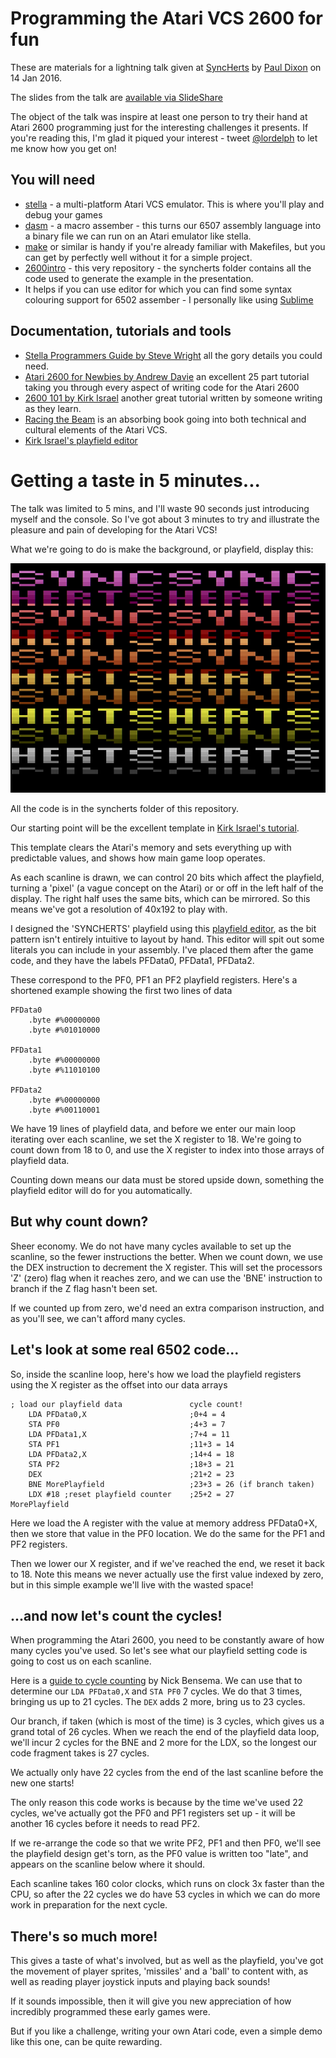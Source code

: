 # Programming the Atari VCS 2600 for fun

These are materials for a lightning talk given at [SyncHerts](http://www.meetup.com/SyncHerts/events/225920918/) by [Paul Dixon](http://linkedin.com/in/pjdixon)
on 14 Jan 2016.

The slides from the talk are [available via SlideShare](http://www.slideshare.net/PaulDixon4/atari-2600-programming-for-fun)

The object of the talk was inspire at least one person to try their hand at
Atari 2600 programming just for the interesting challenges it presents. If you're
reading this, I'm glad it piqued your interest - tweet [@lordelph](http://twitter.com/lordelph)
to let me know how you get on!

## You will need

* [stella](http://stella.sourceforge.net/) - a multi-platform Atari VCS emulator. This is where you'll play and debug your games
* [dasm](http://sourceforge.net/projects/dasm-dillon/files/dasm-dillon/2.20.11/) - a macro assember - this turns our 6507 assembly language into a binary file we can run on an Atari emulator like stella.
* [make](https://www.gnu.org/software/make/) or similar is handy if you're already familiar with Makefiles, but you can get by perfectly well without it for a simple project.
* [2600intro](https://github.com/lordelph/2600intro) - this very repository - the syncherts folder contains all the code used to generate the example in the presentation.
* It helps if you can use editor for which you can find some syntax colouring support for
6502 assember - I personally like using [Sublime](http://www.sublimetext.com/)

## Documentation, tutorials and tools

* [Stella Programmers Guide by Steve Wright](http://www.alienbill.com/2600/101/docs/stella.html) all the gory details you could need.
* [Atari 2600 for Newbies by Andrew Davie](http://www.randomterrain.com/atari-2600-memories-tutorial-andrew-davie-01.html) an excellent 25 part tutorial taking you through every aspect of writing code for the Atari 2600
* [2600 101 by Kirk Israel](http://www.atariage.com/2600/programming/2600_101/index.html) another great tutorial written by someone writing as they learn.
* [Racing the Beam](http://www.amazon.co.uk/Racing-Beam-Computer-Platform-Studies/dp/026201257X) is an absorbing book going into both technical and
cultural elements of the Atari VCS.
* [Kirk Israel's playfield editor](http://www.alienbill.com/2600/playfieldpal.html?vertsize=16)

# Getting a taste in 5 minutes...

The talk was limited to 5 mins, and I'll waste 90 seconds just introducing myself
and the console. So I've got about 3 minutes to try and illustrate the pleasure and
pain of developing for the Atari VCS!

What we're going to do is make the background, or playfield, display this:

![screenshot](syncherts/syncherts.png)

All the code is in the syncherts folder of this repository.

Our starting point will be the excellent template in [Kirk Israel's tutorial](http://www.atariage.com/2600/programming/2600_101/index.html).

This template clears the Atari's memory and sets everything up with predictable values, and
shows how main game loop operates.

As each scanline is drawn, we can control 20 bits which affect the playfield, turning
a 'pixel' (a vague concept on the Atari) or or off in the left half of the display. The
right half uses the same bits, which can be mirrored. So this means we've got a resolution of
40x192 to play with.

I designed the 'SYNCHERTS' playfield using this [playfield editor](http://www.alienbill.com/2600/playfieldpal.html?vertsize=16), as the bit pattern isn't entirely intuitive to
layout by hand. This editor will spit out some literals you can include in your assembly.
I've placed them after the game code, and they have the labels PFData0, PFData1, PFData2.

These correspond to the PF0, PF1 an PF2 playfield registers. Here's a shortened example showing
the first two lines of data

	PFData0
		.byte #%00000000
		.byte #%01010000

	PFData1
		.byte #%00000000
		.byte #%11010100

	PFData2
		.byte #%00000000
		.byte #%00110001

We have 19 lines of playfield data, and before we enter our main loop iterating over
each scanline, we set the X register to 18. We're going to count down from 18 to 0, and
use the X register to index into those arrays of playfield data.

Counting down means our data must be stored upside down, something the playfield editor
will do for you automatically.

## But why count down?

Sheer economy. We do not have many cycles available to set up the scanline, so the
fewer instructions the better. When we count down, we use the DEX instruction to
decrement the X register. This will set the processors 'Z' (zero) flag when it reaches
zero, and we can use the 'BNE' instruction to branch if the Z flag hasn't been set.

If we counted up from zero, we'd need an extra comparison instruction, and as you'll
see, we can't afford many cycles.

## Let's look at some real 6502 code...

So, inside the scanline loop, here's how we load the playfield registers using the X
register as the offset into our data arrays

	; load our playfield data               cycle count!
	    LDA PFData0,X					   	;0+4 = 4
	    STA PF0     						;4+3 = 7
	    LDA PFData1,X						;7+4 = 11
	    STA PF1                				;11+3 = 14
	    LDA PFData2,X                       ;14+4 = 18
	    STA PF2 							;18+3 = 21
	    DEX 								;21+2 = 23
	    BNE MorePlayfield					;23+3 = 26 (if branch taken)
	    LDX #18 ;reset playfield counter    ;25+2 = 27
	MorePlayfield

Here we load the A register with the value at memory address PFData0+X, then we store that value in the PF0 location. We do the same for the PF1 and PF2 registers.

Then we lower our X register, and if we've reached the end, we reset it back to 18. Note this
means we never actually use the first value indexed by zero, but in this simple example we'll
live with the wasted space!

## ...and now let's count the cycles!

When programming the Atari 2600, you need to be constantly aware of how many
cycles you've used. So let's see what our playfield setting code is going to cost us on
each scanline.

Here is a [guide to cycle counting](http://www.randomterrain.com/atari-2600-memories-guide-to-cycle-counting.html) by Nick Bensema. We can use that to determine our `LDA PFData0,X` and `STA PF0` 7 cycles. We do that 3 times, bringing us up to 21 cycles. The `DEX` adds 2 more, bring us to 23 cycles.

Our branch, if taken (which is most of the time) is 3 cycles, which gives us a grand total
of 26 cycles. When we reach the end of the playfield data loop, we'll incur 2 cycles for the BNE and 2 more for the LDX, so the longest our code fragment takes is 27 cycles.

We actually only have 22 cycles from the end of the last scanline before the new one starts!

The only reason this code works is because by the time we've used 22 cycles, we've actually
got the PF0 and PF1 registers set up - it will be another 16 cycles before it needs to read PF2.

If we re-arrange the code so that we write PF2, PF1 and then PF0, we'll see the playfield
design get's torn, as the PF0 value is written too "late", and appears on the scanline
below where it should.

Each scanline takes 160 color clocks, which runs on clock 3x faster than the CPU, so after
the 22 cycles we do have 53 cycles in which we can do more work in preparation for the next cycle.

## There's so much more!

This gives a taste of what's involved, but as well as the playfield, you've got the movement
of player sprites, 'missiles' and a 'ball' to content with, as well as reading player joystick
inputs and playing back sounds!

If it sounds impossible, then it will give you new appreciation of how incredibly
programmed these early games were.

But if you like a challenge, writing your own Atari code, even a simple demo like this one,
can be quite rewarding.



